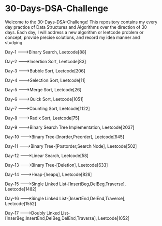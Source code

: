 # 30-Days-DSA-Challenge
Welcome to the 30-Days-DSA-Challenge! This repository contains my every day practice of Data Structures and Algorithms over the direction of 30 days. Each day, I will address a new algorithm or leetcode problem or concept, provide precise solutions, and record my idea manner and studying.

Day-1 --->Binary Search, Leetcode[88]

Day-2 --->Insertion Sort, Leetcode[83]

Day-3 --->Bubble Sort, Leetcode[206]

Day-4 --->Selection Sort, Leetcode[11]

Day-5 --->Merge Sort, Leetcode[26]

Day-6 --->Quick Sort, Leetcode[1051]

Day-7 --->Counting Sort, Leetcode[1122]

Day-8 --->Radix Sort, Leetcode[75]

Day-9 --->Binary Search Tree Implementation, Leetcode[2037]

Day-10 --->Binary Tree-[Inorder,Preorder], Leetcode[945] 

Day-11 --->Binary Tree-[Postorder,Search Node], Leetcode[502]

Day-12 --->Linear Search, Leetcode[58]

Day-13 --->Binary Tree-[Deletion], Leetcode[633]

Day-14 --->Heap-[heapq], Leetcode[826]

Day-15 --->Single Linked List-[InsertBeg,DelBeg,Traverse], Leetcode[1482]

Day-16 --->Single Linked List-[InsertEnd,DelEnd,Traverse], Leetcode[1552]

Day-17 --->Doubly Linked List-[InserBeg,InsertEnd,DelBeg,DelEnd,Traverse], Leetcode[1052]
